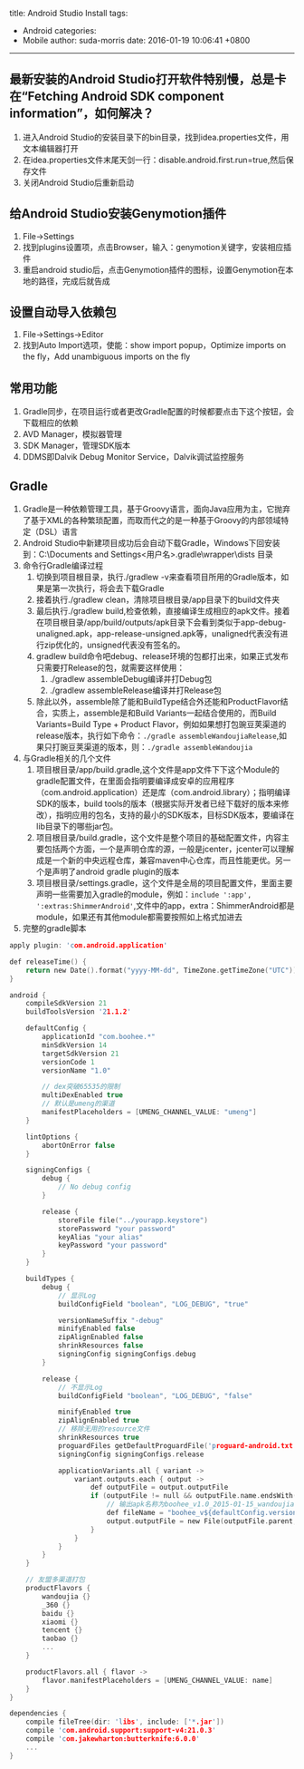 title: Android Studio Install
tags:
  - Android
categories:
  - Mobile
author: suda-morris
date: 2016-01-19 10:06:41 +0800
---
## 最新安装的Android Studio打开软件特别慢，总是卡在“Fetching Android SDK component information”，如何解决？
1. 进入Android Studio的安装目录下的bin目录，找到idea.properties文件，用文本编辑器打开
2. 在idea.properties文件末尾天剑一行：disable.android.first.run=true,然后保存文件
3. 关闭Android Studio后重新启动

## 给Android Studio安装Genymotion插件
1. File->Settings
2. 找到plugins设置项，点击Browser，输入：genymotion关键字，安装相应插件
3. 重启android studio后，点击Genymotion插件的图标，设置Genymotion在本地的路径，完成后就告成

## 设置自动导入依赖包
1. File->Settings->Editor
2. 找到Auto Import选项，使能：show import popup，Optimize imports on the fly，Add unambiguous imports on the fly

## 常用功能
1. Gradle同步，在项目运行或者更改Gradle配置的时候都要点击下这个按钮，会下载相应的依赖
2. AVD Manager，模拟器管理
3. SDK Manager，管理SDK版本
4. DDMS即Dalvik Debug Monitor Service，Dalvik调试监控服务

## Gradle
1. Gradle是一种依赖管理工具，基于Groovy语言，面向Java应用为主，它抛弃了基于XML的各种繁琐配置，而取而代之的是一种基于Groovy的内部领域特定（DSL）语言
2. Android Studio中新建项目成功后会自动下载Gradle，Windows下回安装到：C:\Documents and Settings\<用户名>.gradle\wrapper\dists 目录
3. 命令行Gradle编译过程
	1. 切换到项目根目录，执行./gradlew -v来查看项目所用的Gradle版本，如果是第一次执行，将会去下载Gradle
	2. 接着执行./gradlew clean，清除项目根目录/app目录下的build文件夹
	3. 最后执行./gradlew build,检查依赖，直接编译生成相应的apk文件。接着在项目根目录/app/build/outputs/apk目录下会看到类似于app-debug-unaligned.apk，app-release-unsigned.apk等，unaligned代表没有进行zip优化的，unsigned代表没有签名的。
	4. gradlew build命令吧debug、release环境的包都打出来，如果正式发布只需要打Release的包，就需要这样使用：
		1. ./gradlew assembleDebug编译并打Debug包
		2. ./gradlew assembleRelease编译并打Release包
	5. 除此以外，assemble除了能和BuildType结合外还能和ProductFlavor结合，实质上，assemble是和Build Variants一起结合使用的，而Build Variants=Build Type + Product Flavor，例如如果想打包豌豆荚渠道的release版本，执行如下命令：``./gradle assembleWandoujiaRelease``,如果只打豌豆荚渠道的版本，则：``./gradle assembleWandoujia``
4. 与Gradle相关的几个文件
	1.  项目根目录/app/build.gradle,这个文件是app文件下下这个Module的gradle配置文件，在里面会指明要编译成安卓的应用程序（com.android.application）还是库（com.android.library）；指明编译SDK的版本，build tools的版本（根据实际开发者已经下载好的版本来修改），指明应用的包名，支持的最小的SDK版本，目标SDK版本，要编译在lib目录下的哪些jar包。
	2. 项目根目录/build.gradle，这个文件是整个项目的基础配置文件，内容主要包括两个方面，一个是声明仓库的源，一般是jcenter，jcenter可以理解成是一个新的中央远程仓库，兼容maven中心仓库，而且性能更优。另一个是声明了android gradle plugin的版本
	3. 项目根目录/settings.gradle，这个文件是全局的项目配置文件，里面主要声明一些需要加入gradle的module，例如：``include ':app', ':extras:ShimmerAndroid'``,文件中的app，extra：ShimmerAndroid都是module，如果还有其他module都需要按照如上格式加进去
5. 完整的gradle脚本
```C
apply plugin: 'com.android.application'

def releaseTime() {
    return new Date().format("yyyy-MM-dd", TimeZone.getTimeZone("UTC"))
}

android {
    compileSdkVersion 21
    buildToolsVersion '21.1.2'

    defaultConfig {
        applicationId "com.boohee.*"
        minSdkVersion 14
        targetSdkVersion 21
        versionCode 1
        versionName "1.0"

        // dex突破65535的限制
        multiDexEnabled true
        // 默认是umeng的渠道
        manifestPlaceholders = [UMENG_CHANNEL_VALUE: "umeng"]
    }

    lintOptions {
        abortOnError false
    }

    signingConfigs {
        debug {
            // No debug config
        }

        release {
            storeFile file("../yourapp.keystore")
            storePassword "your password"
            keyAlias "your alias"
            keyPassword "your password"
        }
    }

    buildTypes {
        debug {
            // 显示Log
            buildConfigField "boolean", "LOG_DEBUG", "true"

            versionNameSuffix "-debug"
            minifyEnabled false
            zipAlignEnabled false
            shrinkResources false
            signingConfig signingConfigs.debug
        }

        release {
            // 不显示Log
            buildConfigField "boolean", "LOG_DEBUG", "false"

            minifyEnabled true
            zipAlignEnabled true
            // 移除无用的resource文件
            shrinkResources true
            proguardFiles getDefaultProguardFile('proguard-android.txt'), 'proguard-rules.pro'
            signingConfig signingConfigs.release

            applicationVariants.all { variant ->
                variant.outputs.each { output ->
                    def outputFile = output.outputFile
                    if (outputFile != null && outputFile.name.endsWith('.apk')) {
                        // 输出apk名称为boohee_v1.0_2015-01-15_wandoujia.apk
                        def fileName = "boohee_v${defaultConfig.versionName}_${releaseTime()}_${variant.productFlavors[0].name}.apk"
                        output.outputFile = new File(outputFile.parent, fileName)
                    }
                }
            }
        }
    }

    // 友盟多渠道打包
    productFlavors {
        wandoujia {}
        _360 {}
        baidu {}
        xiaomi {}
        tencent {}
        taobao {}
        ...
    }

    productFlavors.all { flavor ->
        flavor.manifestPlaceholders = [UMENG_CHANNEL_VALUE: name]
    }
}

dependencies {
    compile fileTree(dir: 'libs', include: ['*.jar'])
    compile 'com.android.support:support-v4:21.0.3'
    compile 'com.jakewharton:butterknife:6.0.0'
    ...
}
```
